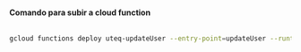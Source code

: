 #### Comando para subir a cloud function

```bash

gcloud functions deploy uteq-updateUser --entry-point=updateUser --runtime=nodejs22 --trigger-http --allow-unauthenticated --set-env-vars MONGODB_URI="mongodb+srv://kerroris:Alondrabb11$@cluster0.6ngdm.mongodb.net/sample_airbnb?retryWrites=true&w=majority&appName=Cluster0"

```